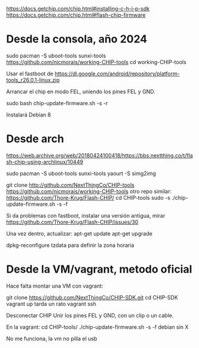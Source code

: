 https://docs.getchip.com/chip.html#installing-c-h-i-p-sdk
https://docs.getchip.com/chip.html#flash-chip-firmware


# Desde la consola, año 2024
sudo pacman -S uboot-tools sunxi-tools
https://github.com/nicmorais/working-CHIP-tools
cd working-CHIP-tools

Usar el fastboot de https://dl.google.com/android/repository/platform-tools_r26.0.1-linux.zip

Arrancar el chip en modo FEL, uniendo los pines FEL y GND.

sudo bash chip-update-firmware.sh -s -r

Instalará Debian 8


# Desde arch
https://web.archive.org/web/20180424100418/https://bbs.nextthing.co/t/flash-chip-using-archlinux/10449

sudo pacman -S uboot-tools sunxi-tools
yaourt -S simg2img

git clone http://github.com/NextThingCo/CHIP-tools
https://github.com/nicmorais/working-CHIP-tools
  otro repo similar: https://github.com/Thore-Krug/Flash-CHIP/
cd CHIP-tools
sudo -s
./chip-update-firmware.sh -s -f

Si da problemas con fastboot, instalar una versión antigua, mirar https://github.com/Thore-Krug/Flash-CHIP/issues/30

Una vez dentro, actualizar:
apt-get update
apt-get upgrade

dpkg-reconfigure tzdata
  para definir la zona horaria




# Desde la VM/vagrant, metodo oficial
Hace falta montar una VM con vagrant:

git clone https://github.com/NextThingCo/CHIP-SDK.git
cd CHIP-SDK
vagrant up
  tarda un rato
vagrant ssh

Desconectar CHIP
Unir los pines FEL y GND, con un clip o un cable.

En la vagrant:
cd CHIP-tools/
./chip-update-firmware.sh -s -f
  debian sin X

No me funciona, la vm no pilla el usb
